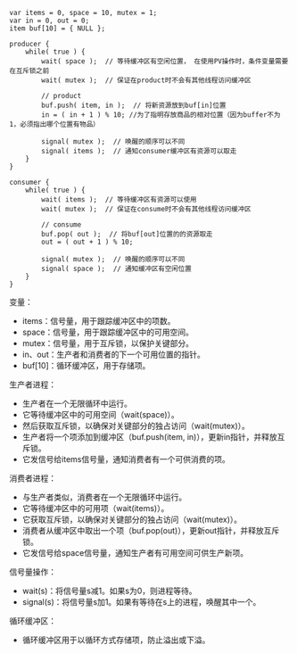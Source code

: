 


~~~
var items = 0, space = 10, mutex = 1;
var in = 0, out = 0;
item buf[10] = { NULL };

producer {
    while( true ) {
        wait( space );  // 等待缓冲区有空闲位置， 在使用PV操作时，条件变量需要在互斥锁之前
        wait( mutex );  // 保证在product时不会有其他线程访问缓冲区

        // product
        buf.push( item, in );  // 将新资源放到buf[in]位置 
        in = ( in + 1 ) % 10; //为了指明存放商品的相对位置（因为buffer不为1，必须指出哪个位置有物品）
        
        signal( mutex );  // 唤醒的顺序可以不同
        signal( items );  // 通知consumer缓冲区有资源可以取走
    }
}

consumer {
    while( true ) {
        wait( items );  // 等待缓冲区有资源可以使用
        wait( mutex );  // 保证在consume时不会有其他线程访问缓冲区

        // consume
        buf.pop( out );  // 将buf[out]位置的的资源取走
        out = ( out + 1 ) % 10;

        signal( mutex );  // 唤醒的顺序可以不同
        signal( space );  // 通知缓冲区有空闲位置
    }
}

~~~





变量：

+ items：信号量，用于跟踪缓冲区中的项数。
+ space：信号量，用于跟踪缓冲区中的可用空间。
+ mutex：信号量，用于互斥锁，以保护关键部分。
+ in、out：生产者和消费者的下一个可用位置的指针。
+ buf[10]：循环缓冲区，用于存储项。

生产者进程：
+ 生产者在一个无限循环中运行。
+ 它等待缓冲区中的可用空间（wait(space)）。
+ 然后获取互斥锁，以确保对关键部分的独占访问（wait(mutex)）。
+ 生产者将一个项添加到缓冲区（buf.push(item, in)），更新in指针，并释放互斥锁。
+ 它发信号给items信号量，通知消费者有一个可供消费的项。

消费者进程：
+ 与生产者类似，消费者在一个无限循环中运行。
+ 它等待缓冲区中的可用项（wait(items)）。
+ 它获取互斥锁，以确保对关键部分的独占访问（wait(mutex)）。
+ 消费者从缓冲区中取出一个项（buf.pop(out)），更新out指针，并释放互斥锁。
+ 它发信号给space信号量，通知生产者有可用空间可供生产新项。

信号量操作：
+ wait(s)：将信号量s减1。如果s为0，则进程等待。
+ signal(s)：将信号量s加1。如果有等待在s上的进程，唤醒其中一个。

循环缓冲区：
+ 循环缓冲区用于以循环方式存储项，防止溢出或下溢。
